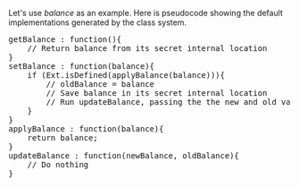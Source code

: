 Let's use *balance* as an example. Here is pseudocode showing the default implementations
generated by the class system.

<pre>
getBalance : function(){
	// Return balance from its secret internal location
}
setBalance : function(balance){
	if (Ext.isDefined(applyBalance(balance))){
		// oldBalance = balance
		// Save balance in its secret internal location
		// Run updateBalance, passing the the new and old values
	}
}
applyBalance : function(balance){
	return balance;
}
updateBalance : function(newBalance, oldBalance){
	// Do nothing
}</pre>